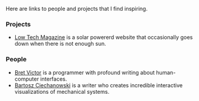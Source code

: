 Here are links to people and projects that I find inspiring.

### Projects

- [Low Tech Magazine](https://solar.lowtechmagazine.com) is a solar powererd website that occasionally goes down when there is not enough sun.

### People

- [Bret Victor](http://worrydream.com) is a programmer with profound writing about human-computer interfaces.
- [Bartosz Ciechanowski](https://ciechanow.ski/archives/) is a writer who creates incredible interactive visualizations of mechanical systems.
